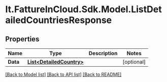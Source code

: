 # It.FattureInCloud.Sdk.Model.ListDetailedCountriesResponse

## Properties

Name | Type | Description | Notes
------------ | ------------- | ------------- | -------------
**Data** | [**List&lt;DetailedCountry&gt;**](DetailedCountry.md) |  | [optional] 

[[Back to Model list]](../../README.md#documentation-for-models) [[Back to API list]](../../README.md#documentation-for-api-endpoints) [[Back to README]](../../README.md)

